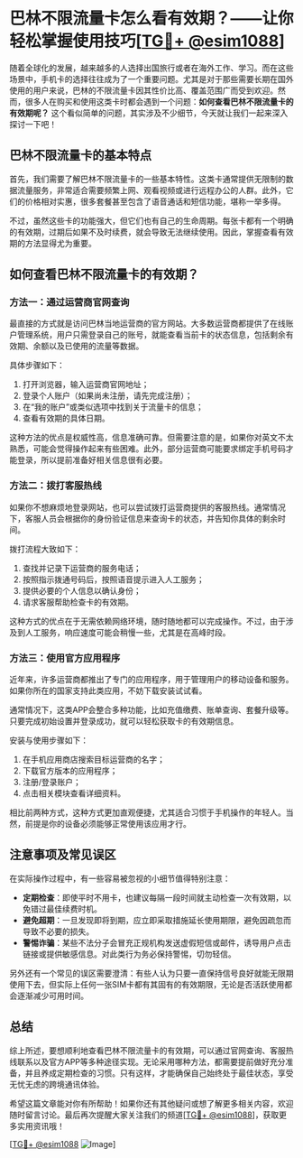 # 巴林不限流量卡怎么看有效期？——让你轻松掌握使用技巧[[TG💪+ @esim1088](https://t.me/s/esim1088)]

随着全球化的发展，越来越多的人选择出国旅行或者在海外工作、学习。而在这些场景中，手机卡的选择往往成为了一个重要问题。尤其是对于那些需要长期在国外使用的用户来说，巴林的不限流量卡因其性价比高、覆盖范围广而受到欢迎。然而，很多人在购买和使用这类卡时都会遇到一个问题：**如何查看巴林不限流量卡的有效期呢？** 这个看似简单的问题，其实涉及不少细节，今天就让我们一起来深入探讨一下吧！

## 巴林不限流量卡的基本特点

首先，我们需要了解巴林不限流量卡的一些基本特性。这类卡通常提供无限制的数据流量服务，非常适合需要频繁上网、观看视频或进行远程办公的人群。此外，它们的价格相对实惠，很多套餐甚至包含了语音通话和短信功能，堪称一举多得。

不过，虽然这些卡的功能强大，但它们也有自己的生命周期。每张卡都有一个明确的有效期，过期后如果不及时续费，就会导致无法继续使用。因此，掌握查看有效期的方法显得尤为重要。

## 如何查看巴林不限流量卡的有效期？

### 方法一：通过运营商官网查询

最直接的方式就是访问巴林当地运营商的官方网站。大多数运营商都提供了在线账户管理系统，用户只需登录自己的账号，就能查看当前卡的状态信息，包括剩余有效期、余额以及已使用的流量等数据。

具体步骤如下：

1. 打开浏览器，输入运营商官网地址；
2. 登录个人账户（如果尚未注册，请先完成注册）；
3. 在“我的账户”或类似选项中找到关于流量卡的信息；
4. 查看有效期的具体日期。

这种方法的优点是权威性高，信息准确可靠。但需要注意的是，如果你对英文不太熟悉，可能会觉得操作起来有些困难。此外，部分运营商可能要求绑定手机号码才能登录，所以提前准备好相关信息很有必要。

### 方法二：拨打客服热线

如果你不想麻烦地登录网站，也可以尝试拨打运营商提供的客服热线。通常情况下，客服人员会根据你的身份验证信息来查询卡的状态，并告知你具体的剩余时间。

拨打流程大致如下：

1. 查找并记录下运营商的服务电话；
2. 按照指示拨通号码后，按照语音提示进入人工服务；
3. 提供必要的个人信息以确认身份；
4. 请求客服帮助检查卡的有效期。

这种方式的优点在于无需依赖网络环境，随时随地都可以完成操作。不过，由于涉及到人工服务，响应速度可能会稍慢一些，尤其是在高峰时段。

### 方法三：使用官方应用程序

近年来，许多运营商都推出了专门的应用程序，用于管理用户的移动设备和服务。如果你所在的国家支持此类应用，不妨下载安装试试看。

通常情况下，这类APP会整合多种功能，比如充值缴费、账单查询、套餐升级等。只要完成初始设置并登录成功，就可以轻松获取卡的有效期信息。

安装与使用步骤如下：

1. 在手机应用商店搜索目标运营商的名字；
2. 下载官方版本的应用程序；
3. 注册/登录账户；
4. 点击相关模块查看详细资料。

相比前两种方式，这种方式更加直观便捷，尤其适合习惯于手机操作的年轻人。当然，前提是你的设备必须能够正常使用该应用才行。

## 注意事项及常见误区

在实际操作过程中，有一些容易被忽视的小细节值得特别注意：

- **定期检查**：即使平时不用卡，也建议每隔一段时间就主动检查一次有效期，以免错过最佳续费时机。
- **避免超期**：一旦发现即将到期，应立即采取措施延长使用期限，避免因疏忽而导致不必要的损失。
- **警惕诈骗**：某些不法分子会冒充正规机构发送虚假短信或邮件，诱导用户点击链接或提供敏感信息。对此类行为务必保持警惕，切勿轻信。

另外还有一个常见的误区需要澄清：有些人认为只要一直保持信号良好就能无限期使用下去，但实际上任何一张SIM卡都有其固有的有效期限，无论是否活跃使用都会逐渐减少可用时间。

## 总结

综上所述，要想顺利地查看巴林不限流量卡的有效期，可以通过官网查询、客服热线联系以及官方APP等多种途径实现。无论采用哪种方法，都需要提前做好充分准备，并且养成定期检查的习惯。只有这样，才能确保自己始终处于最佳状态，享受无忧无虑的跨境通讯体验。

希望这篇文章能对你有所帮助！如果你还有其他疑问或想了解更多相关内容，欢迎随时留言讨论。最后再次提醒大家关注我们的频道[[TG💪+ @esim1088](https://t.me/s/esim1088)]，获取更多实用资讯哦！

[[TG💪+ @esim1088](https://t.me/s/esim1088) ![Image](https://i.postimg.cc/4NQfJmqS/Snipaste-2025-05-13-00-14-12.png)]